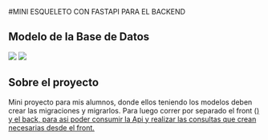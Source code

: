 #MINI ESQUELETO CON FASTAPI PARA EL BACKEND
## Modelo de la Base de Datos

<a href="#"><img src="https://img.shields.io/badge/FastApi-0.1.0-green"></a>
<a href="#"><img src="https://img.shields.io/badge/SQLAlchemy-1.4.25-blue"></a>

## Sobre el proyecto
Mini proyecto para mis alumnos, donde ellos teniendo los modelos deben crear las migraciones y migrarlos. Para luego correr por separado el front (<a href="https://github.com/matiasluceroitec/fastapi_back">) y el back, para asi poder consumir la Api y realizar las consultas que crean necesarias desde el front.
